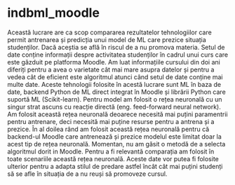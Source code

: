 # indbml_moodle
Această lucrare are ca scop compararea rezultatelor tehnologiilor care permit antrenarea și predicția unui model de ML care prezice situația studenților. Dacă aceștia se află în riscul de a nu promova materia. Setul de date conține informații despre activitatea studenților în cadrul unui curs care este găzduit pe platforma Moodle. Am luat informațiile cursului din doi ani diferiți pentru a avea o varietate cât mai mare asupra datelor și pentru a vedea cât de eficient este algoritmul atunci când setul de date conține mai multe date. 
Aceste tehnologii folosite în acestă lucrare sunt ML în baza de date, backend Python de ML direct integrat în Moodle și librării Python care suportă ML (Scikit-learn).
Pentru model am folosit o rețea neuronală cu un singur strat ascuns cu reacție directă (eng. feed-forward neural network).
Am folosit această rețea neuronală deoarece necesită mai puțini paramentrii pentru antrenare, deci necesită mai puține resurse pentru a antrena și a prezice. În al doilea rând am folosit această rețea neuronală pentru că backend-ul Moodle care antrenează și prezice modelul este limitat doar la acest tip de rețea neuronală. Momentan, nu am găsit o metodă de a selecta algoritmul dorit in Moodle. Pentru a fi relevantă comparația am folosit în toate scenariile această rețea neuronală.
Aceste date vor putea fi folosite ulterior pentru a adapta stilul de predare astfel încât cât mai puțini studenți să se afle în situația de a nu reuși să promoveze cursul.
